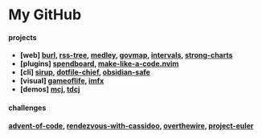 # My GitHub

#### projects

- __[web] [burl](https://github.com/mebble/burl/), [rss-tree](https://github.com/mebble/rss-tree), [medley](https://github.com/mebble/medley), [govmap](https://github.com/mebble/govmap), [intervals](https://github.com/mebble/intervals), [strong-charts](https://github.com/mebble/strong-charts)__
- __[plugins] [spendboard](https://github.com/mebble/spendboard), [make-like-a-code.nvim](https://github.com/mebble/make-like-a-code.nvim)__
- __[cli] [sirup](https://github.com/mebble/sirup), [dotfile-chief](https://github.com/mebble/dotfile-chief), [obsidian-safe](https://github.com/mebble/obsidian-safe)__
- __[visual] [gameoflife](https://github.com/mebble/gameoflife), [imfx](https://github.com/mebble/imfx)__
- __[demos] [mcj](https://github.com/mebble/mcj), [tdcj](https://github.com/mebble/tdcj)__

#### challenges

__[advent-of-code](https://github.com/mebble/advent-of-code), [rendezvous-with-cassidoo](https://github.com/mebble/rendezvous-with-cassidoo), [overthewire](https://github.com/mebble/overthewire), [project-euler](https://github.com/mebble/project-euler)__
